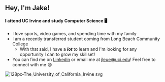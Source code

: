 ## Hey, I'm Jake!
#### I attend UC Irvine and study Computer Science 🖥️
-  I love sports, video games, and spending time with my family
-  I am a recently transferred student coming from Long Beach Community College
    - With that said, I have a ***lot*** to learn and I'm looking for any opportunity I can to  grow my skillset!
- You can find me on [Linkedin](http://www.linkedin.com/in/jake-leue/ "linkedin") or email me at jleue@uci.edu! Feel free to connect with me 😄

![128px-The_University_of_California_Irvine svg](https://user-images.githubusercontent.com/46519858/148878672-2051bb7e-7bc8-44c2-b284-3ed6f5da6135.png)

<!--
**Jleue56/Jleue56** is a ✨ _special_ ✨ repository because its `README.md` (this file) appears on your GitHub profile.

Here are some ideas to get you started:

- 🔭 I’m currently working on ...
- 🌱 I’m currently learning ...
- 👯 I’m looking to collaborate on ...
- 🤔 I’m looking for help with ...
- 💬 Ask me about ...
- 📫 How to reach me: ...
- 😄 Pronouns: ...
- ⚡ Fun fact: ...
-->
